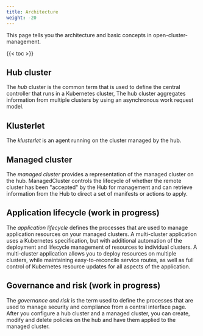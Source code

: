 ```yaml
---
title: Architecture
weight: -20
---
```


This page tells you the architecture and basic concepts in open-cluster-management.

<!-- spellchecker-disable -->

{{< toc >}}

<!-- spellchecker-enable -->

## Hub cluster

The _hub_ cluster is the common term that is used to define the central controller that runs in a Kubernetes cluster,
The hub cluster aggregates information from multiple clusters by using an asynchronous work request model.


## Klusterlet

The _klusterlet_ is an agent running on the cluster managed by the hub.


## Managed cluster

The _managed cluster_ provides a representation of the managed cluster on the hub. ManagedCluster controls the lifecycle of whether the remote cluster has been "accepted" by the Hub for management and can retrieve information from the Hub to direct a set of manifests or actions to apply.


## Application lifecycle (work in progress)

The _application lifecycle_ defines the processes that are used to manage application resources on your managed clusters.
A multi-cluster application uses a Kubernetes specification, but with additional automation of the deployment and lifecycle management of resources to individual clusters.
A multi-cluster application allows you to deploy resources on multiple clusters, while maintaining easy-to-reconcile service routes, as well as full control of Kubernetes resource updates for all aspects of the application.


## Governance and risk (work in progress)

The _governance and risk_ is the term used to define the processes that are used to manage security and compliance from a central interface page.
After you configure a hub cluster and a managed cluster, you can create, modify and delete policies on the hub and have them applied to the managed cluster.